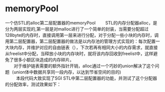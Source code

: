 # memoryPool
一个仿STL的alloc第二层配置器的memoryPool
　　STL的内存分配器alloc，是分为两层实现的,第一层是对malloc进行了一个简单的封装，当需要分配超过128byte的内存时，直接调用第一层来进行分配，对于分配一些小块的内存时，调用第二层配置器，第二层配置器的做法是以内存池的管理方式实现的：每次配置一大块内存，并维护对应的自由链表（），下次若再有相同大小的内存需求，就直接从freelist中分配，当释放小块的内存块时，就将该内存回收到freelist中，这样避免了很多小额区块造成的内存碎片。  
  　　对于维护链表需要的额外指针开销，alloc通过一个巧妙的union解决了这个问题（union体中数据共享同一段内存，以达到节省空间的目的)  
    　　本段代码大致实现了SGI STL中第二层配置器的功能，并测试了这个分配器的分配效率，测试效果如下：
        
        

